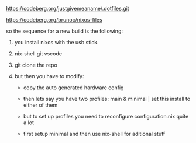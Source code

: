 https://codeberg.org/justgivemeaname/.dotfiles.git

https://codeberg.org/brunoc/nixos-files

so the sequence for a new build is the following: 

1. you install nixos with the usb stick. 
2. nix-shell git vscode
3. git clone the repo 
4. but then you have to modify:

    - copy the auto generated hardware config 
    - then lets say you have two profiles: main & minimal | set this install to either of them 
    - but to set up profiles you need to reconfigure configuration.nix quite a lot 

    - first setup minimal and then use nix-shell for aditional stuff 
